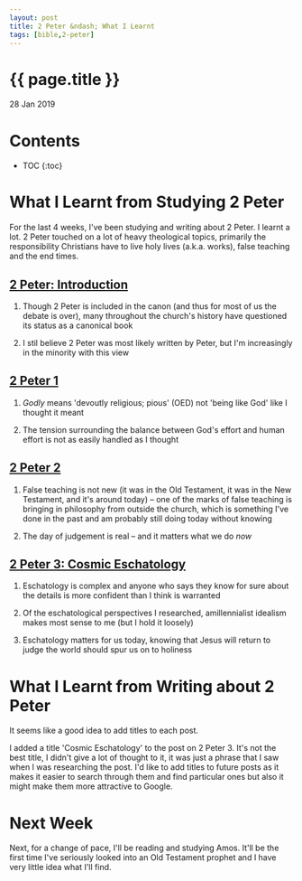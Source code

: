 ```yaml
---
layout: post
title: 2 Peter &ndash; What I Learnt
tags: [bible,2-peter]
---
```


{{ page.title }}
================

<p class="meta">28 Jan 2019</p>

# Contents
* TOC
{:toc}


# What I Learnt from Studying 2 Peter

For the last 4 weeks, I've been studying and writing about 2 Peter. I learnt a
lot. 2 Peter touched on a lot of heavy theological topics, primarily the
responsibility Christians have to live holy lives (a.k.a. works), false teaching
and the end times.

## [2 Peter: Introduction](/2019/12/31/2-peter-introduction.html)

1. Though 2 Peter is included in the canon (and thus for most of us the debate
   is over), many throughout the church's history have questioned its status as
   a canonical book

2. I stil believe 2 Peter was most likely written by Peter, but I'm increasingly
   in the minority with this view

## [2 Peter 1](/2019/01/07/2-peter-1.html)

1. _Godly_ means 'devoutly religious; pious' (OED) not 'being like God' like I
   thought it meant

2. The tension surrounding the balance between God's effort and human effort is
   not as easily handled as I thought

## [2 Peter 2](/2019/01/14/2-peter-2.html)

1. False teaching is not new (it was in the Old Testament, it was in the New
   Testament, and it's around today) &ndash; one of the marks of false teaching
   is bringing in philosophy from outside the church, which is something I've
   done in the past and am probably still doing today without knowing

2. The day of judgement is real &ndash; and it matters what we do _now_

## [2 Peter 3: Cosmic Eschatology](/2019/01/21/2-peter-3-cosmic-eschatology.html)

1. Eschatology is complex and anyone who says they know for sure about the
   details is more confident than I think is warranted

2. Of the eschatological perspectives I researched, amillennialist idealism
   makes most sense to me (but I hold it loosely)

3. Eschatology matters for us today, knowing that Jesus will return to judge the
   world should spur us on to holiness

# What I Learnt from Writing about 2 Peter

It seems like a good idea to add titles to each post.

I added a title 'Cosmic Eschatology' to the post on 2 Peter 3. It's not the best
title, I didn't give a lot of thought to it, it was just a phrase that I saw
when I was researching the post. I'd like to add titles to future posts as it
makes it easier to search through them and find particular ones but also it
might make them more attractive to Google.

# Next Week

Next, for a change of pace, I'll be reading and studying Amos. It'll be the
first time I've seriously looked into an Old Testament prophet and I have very
little idea what I'll find.
